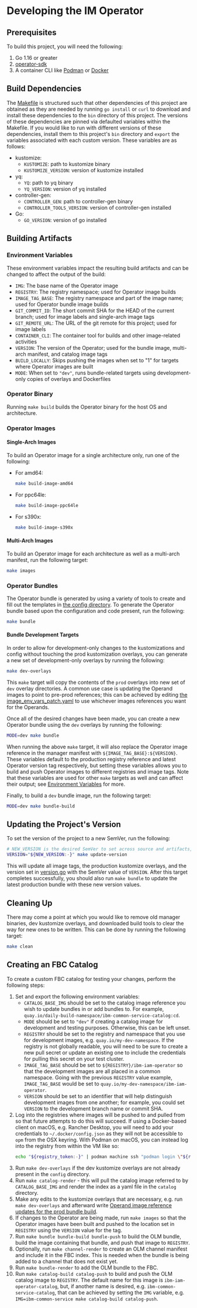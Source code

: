 # Developing the IM Operator

## Prerequisites

To build this project, you will need the following:

1. Go 1.16 or greater
1. [operator-sdk](https://sdk.operatorframework.io/docs/installation/)
1. A container CLI like [Podman](https://podman.io/docs/installation) or [Docker](https://docs.docker.com/manuals/)


## Build Dependencies

The [Makefile](./Makefile) is structured such that other dependencies of this project are obtained as they are needed by
running `go install` or `curl` to download and install these dependencies to the `bin` directory of this project. The
versions of these dependencies are pinned via defaulted variables within the Makefile. If you would like to run with
different versions of these dependencies, install them to this project's `bin` directory and `export` the variables
associated with each custom version. These variables are as follows:

- kustomize:
  - `KUSTOMIZE`: path to kustomize binary
  - `KUSTOMIZE_VERSION`: version of kustomize installed
- yq:
  - `YQ`: path to yq binary
  - `YQ_VERSION`: version of yq installed
- controller-gen:
  - `CONTROLLER_GEN`: path to controller-gen binary
  - `CONTROLLER_TOOLS_VERSION`: version of controller-gen installed
- Go:
  - `GO_VERSION`: version of go installed

## Building Artifacts

### Environment Variables

These environment variables impact the resulting build artifacts and can be changed to affect the output of the build:

- `IMG`: The base name of the Operator image
- `REGISTRY`: The registry namespace; used for Operator image builds
- `IMAGE_TAG_BASE`: The registry namespace and part of the image name; used for
  Operator bundle image builds
- `GIT_COMMIT_ID`: The short commit SHA for the HEAD of the current branch; used
  for image labels and single-arch image tags 
- `GIT_REMOTE_URL`: The URL of the git remote for this project; used for image labels
- `CONTAINER_CLI`: The container tool for builds and other image-related activities
- `VERSION`: The version of the Operator; used for the bundle image, multi-arch
  manifest, and catalog image tags
- `BUILD_LOCALLY`: Skips pushing the images when set to "1" for targets where
  Operator images are built
- `MODE`: When set to `"dev"`, runs bundle-related targets using
  development-only copies of overlays and Dockerfiles

### Operator Binary

Running `make build` builds the Operator binary for the host OS and architecture.

### Operator Images

#### Single-Arch Images

To build an Operator image for a single architecture only, run one of the following:

* For amd64:

    ```sh
    make build-image-amd64
    ```

* For ppc64le:

    ```sh
    make build-image-ppc64le
    ```

* For s390x:

    ```sh
    make build-image-s390x
    ```

#### Multi-Arch Images

To build an Operator image for each architecture as well as a multi-arch manifest, run the following target:

```sh
make images
```

### Operator Bundles

The Operator bundle is generated by using a variety of tools to create and fill
out the templates in [the config directory](./config). To generate the Operator
bundle based upon the configuration and code present, run the following:

```sh
make bundle
```

#### Bundle Development Targets

In order to allow for development-only changes to the kustomizations and config
without touching the prod kustomization overlays, you can generate a new set of
development-only overlays by running the following:

```sh
make dev-overlays
```

This `make` target will copy the contents of the `prod` overlays into new set of
`dev` overlay directories. A common use case is updating the Operand images to
point to pre-prod references; this can be achieved by editing 
[the image_env_vars_patch.yaml](./config/manager/overlays/dev/image_env_vars_patch.yaml)
to use whichever images references you want for the Operands.

Once all of the desired changes have been made, you can create a new Operator
bundle using the `dev` overlays by running the following:

```sh
MODE=dev make bundle
```

When running the above `make` target, it will also replace the Operator image
reference in the manager manifest with `${IMAGE_TAG_BASE}:${VERSION}`. These
variables default to the production registry reference and latest Operator
version tag respectively, but setting these variables allows you to build and
push Operator images to different registries and image tags. Note that these
variables are used for other `make` targets as well and can affect their output;
see [Environment Variables](#environment-variables) for more.

Finally, to build a `dev` bundle image, run the following target:

```sh
MODE=dev make bundle-build
```

## Updating the Project's Version

To set the version of the project to a new SemVer, run the following:

```sh
# NEW_VERSION is the desired SemVer to set across source and artifacts, e.g. 4.9.0
VERSION="${NEW_VERSION:-}" make update-version
```

This will update all image tags, the production kustomize overlays, and the
version set in [version.go](./version/version.go) with the SemVer value of
`VERSION`.  After this target completes successfully, you should also run 
`make bundle` to update the latest production bundle with these new version
values.

## Cleaning Up

There may come a point at which you would like to remove old manager binaries,
dev kustomize overlays, and downloaded build tools to clear the way for new ones
to be written. This can be done by running the following target:

```sh
make clean
```

## Creating an FBC Catalog

To create a custom FBC catalog for testing your changes, perform the following steps:

1. Set and export the following environment variables:
    * `CATALOG_BASE_IMG` should be set to the catalog image reference you wish
      to update bundles in or add bundles to. For example,
      `quay.io/daily-build-namespace/ibm-common-service-catalog:cd`.
    * `MODE` should be set to `"dev"` if creating a catalog image for
      development and testing purposes. Otherwise, this can be left unset.
    * `REGISTRY` should be set to the registry and namespace that you use for
      development images, e.g. `quay.io/my-dev-namespace`. If the registry is
      not globally readable, you will need to be sure to create a new pull
      secret or update an existing one to include the credentials for pulling
      this secret on your test cluster.
    * `IMAGE_TAG_BASE` should be set to `${REGISTRY}/ibm-iam-operator` so that
      the development images are all placed in a common namespace. Going with
      the previous `REGISTRY` value example, `IMAGE_TAG_BASE` would be set to
      `quay.io/my-dev-namespace/ibm-iam-operator`.
    * `VERSION` should be set to an identifier that will help distinguish
      development images from one another; for example, you could set `VERSION`
      to the development branch name or commit SHA.
1. Log into the registries where images will be pushed to and pulled from so
  that future attempts to do this will succeed. If using a Docker-based client
  on macOS, e.g. Rancher Desktop, you will need to add your credentials to
  `~/.docker/config.json` as they will not be accessible to `opm` from the OSX
  keyring. With Podman on macOS, you can instead log into the registry from within the VM like so:
    ```sh
    echo "${registry_token:-}" | podman machine ssh "podman login \"${registry}\" -u \"${registry_user}\" --password-stdin"
    ```
1. Run `make dev-overlays` if the dev kustomize overlays are not already present
  in the `config` directory.
1. Run `make catalog-render` - this will pull the catalog image referred to by
  `CATALOG_BASE_IMG` and render the index as a yaml file in the `catalog`
  directory.
1. Make any edits to the kustomize overlays that are necessary, e.g. run
  `make dev-overlays` and afterward write [Operand image reference updates for the
  prod bundle build](./config/manager/overlays/dev/image_env_vars_patch.yaml). 
1. If changes to the Operator are being made, run `make images` so that the
  Operator images have been built and pushed to the location set in `REGISTRY`
  using the `VERSION` value for the tag.
1. Run `make bundle bundle-build bundle-push` to build the OLM bundle, build the
  image containing that bundle, and push that image to `REGISTRY`.
1. Optionally, run `make channel-render` to create an OLM channel manifest and
  include it in the FBC index. This is needed when the bundle is being added to a channel that does not exist yet.
1. Run `make bundle-render` to add the OLM bundle to the FBC.
1. Run `make catalog-build catalog-push` to build and push the OLM catalog image
  to `REGISTRY`. The default name for this image is `ibm-iam-operator-catalog`,
  but, if another name is desired, e.g. `ibm-common-service-catalog`, that can be
  achieved by setting the `IMG` variable, e.g. 
  `IMG=ibm-common-service make catalog-build catalog-push`.
